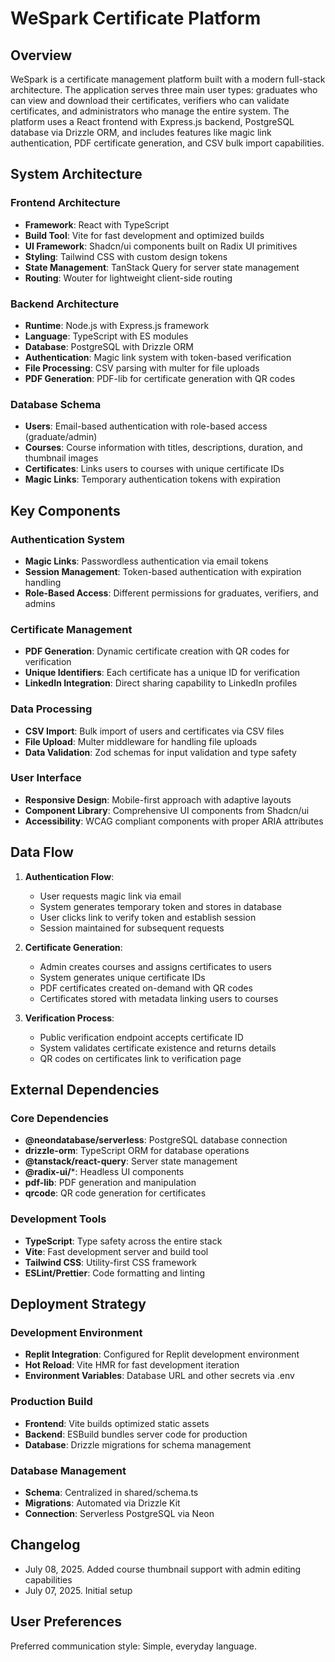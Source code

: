 # WeSpark Certificate Platform

## Overview

WeSpark is a certificate management platform built with a modern full-stack architecture. The application serves three main user types: graduates who can view and download their certificates, verifiers who can validate certificates, and administrators who manage the entire system. The platform uses a React frontend with Express.js backend, PostgreSQL database via Drizzle ORM, and includes features like magic link authentication, PDF certificate generation, and CSV bulk import capabilities.

## System Architecture

### Frontend Architecture
- **Framework**: React with TypeScript
- **Build Tool**: Vite for fast development and optimized builds
- **UI Framework**: Shadcn/ui components built on Radix UI primitives
- **Styling**: Tailwind CSS with custom design tokens
- **State Management**: TanStack Query for server state management
- **Routing**: Wouter for lightweight client-side routing

### Backend Architecture
- **Runtime**: Node.js with Express.js framework
- **Language**: TypeScript with ES modules
- **Database**: PostgreSQL with Drizzle ORM
- **Authentication**: Magic link system with token-based verification
- **File Processing**: CSV parsing with multer for file uploads
- **PDF Generation**: PDF-lib for certificate generation with QR codes

### Database Schema
- **Users**: Email-based authentication with role-based access (graduate/admin)
- **Courses**: Course information with titles, descriptions, duration, and thumbnail images
- **Certificates**: Links users to courses with unique certificate IDs
- **Magic Links**: Temporary authentication tokens with expiration

## Key Components

### Authentication System
- **Magic Links**: Passwordless authentication via email tokens
- **Session Management**: Token-based authentication with expiration handling
- **Role-Based Access**: Different permissions for graduates, verifiers, and admins

### Certificate Management
- **PDF Generation**: Dynamic certificate creation with QR codes for verification
- **Unique Identifiers**: Each certificate has a unique ID for verification
- **LinkedIn Integration**: Direct sharing capability to LinkedIn profiles

### Data Processing
- **CSV Import**: Bulk import of users and certificates via CSV files
- **File Upload**: Multer middleware for handling file uploads
- **Data Validation**: Zod schemas for input validation and type safety

### User Interface
- **Responsive Design**: Mobile-first approach with adaptive layouts
- **Component Library**: Comprehensive UI components from Shadcn/ui
- **Accessibility**: WCAG compliant components with proper ARIA attributes

## Data Flow

1. **Authentication Flow**:
   - User requests magic link via email
   - System generates temporary token and stores in database
   - User clicks link to verify token and establish session
   - Session maintained for subsequent requests

2. **Certificate Generation**:
   - Admin creates courses and assigns certificates to users
   - System generates unique certificate IDs
   - PDF certificates created on-demand with QR codes
   - Certificates stored with metadata linking users to courses

3. **Verification Process**:
   - Public verification endpoint accepts certificate ID
   - System validates certificate existence and returns details
   - QR codes on certificates link to verification page

## External Dependencies

### Core Dependencies
- **@neondatabase/serverless**: PostgreSQL database connection
- **drizzle-orm**: TypeScript ORM for database operations
- **@tanstack/react-query**: Server state management
- **@radix-ui/***: Headless UI components
- **pdf-lib**: PDF generation and manipulation
- **qrcode**: QR code generation for certificates

### Development Tools
- **TypeScript**: Type safety across the entire stack
- **Vite**: Fast development server and build tool
- **Tailwind CSS**: Utility-first CSS framework
- **ESLint/Prettier**: Code formatting and linting

## Deployment Strategy

### Development Environment
- **Replit Integration**: Configured for Replit development environment
- **Hot Reload**: Vite HMR for fast development iteration
- **Environment Variables**: Database URL and other secrets via .env

### Production Build
- **Frontend**: Vite builds optimized static assets
- **Backend**: ESBuild bundles server code for production
- **Database**: Drizzle migrations for schema management

### Database Management
- **Schema**: Centralized in shared/schema.ts
- **Migrations**: Automated via Drizzle Kit
- **Connection**: Serverless PostgreSQL via Neon

## Changelog
- July 08, 2025. Added course thumbnail support with admin editing capabilities
- July 07, 2025. Initial setup

## User Preferences

Preferred communication style: Simple, everyday language.
